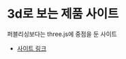 # 3d로 보는 제품 사이트
퍼블리싱보다는 three.js에 중점을 둔 사이트 
* [사이트 링크](https://handeul-kim.github.io/project-product01/)
